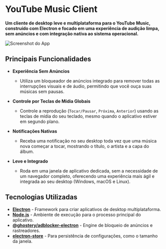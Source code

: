 # YouTube Music Client

**Um cliente de desktop leve e multiplataforma para o YouTube Music, construído com Electron e focado em uma experiência de audição limpa, sem anúncios e com integração nativa ao sistema operacional.**

![Screenshot do App](https://github.com/user-attachments/assets/0016e4a0-0eaf-4cce-b097-e3ca8f733156)

## Principais Funcionalidades

-   **Experiência Sem Anúncios**
    -   Utiliza um bloqueador de anúncios integrado para remover todas as interrupções visuais e de áudio, permitindo que você ouça suas músicas sem pausas.

-   **Controle por Teclas de Mídia Globais**
    -   Controle a reprodução (`Tocar/Pausar`, `Próxima`, `Anterior`) usando as teclas de mídia do seu teclado, mesmo quando o aplicativo estiver em segundo plano.
    
-   **Notificações Nativas**
    -   Receba uma notificação no seu desktop toda vez que uma música nova começar a tocar, mostrando o título, o artista e a capa do álbum.

-   **Leve e Integrado**
    -   Roda em uma janela de aplicativo dedicada, sem a necessidade de um navegador completo, oferecendo uma experiência mais ágil e integrada ao seu desktop (Windows, macOS e Linux).

## Tecnologias Utilizadas

-   [**Electron**](https://www.electronjs.org/) - Framework para criar aplicativos de desktop multiplataforma.
-   [**Node.js**](https://nodejs.org/) - Ambiente de execução para o processo principal do aplicativo.
-   [**@ghostery/adblocker-electron**](https://github.com/ghostery/adblocker-electron) - Engine de bloqueio de anúncios e rastreadores.
-   [**electron-store**](https://github.com/sindresorhus/electron-store) - Para persistência de configurações, como o tamanho da janela.
